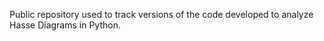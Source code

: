 Public repository used to track versions of the code developed to analyze Hasse Diagrams in Python.
